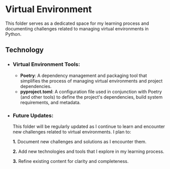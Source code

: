 # Virtual Environment
This folder serves as a dedicated space for my learning process and documenting challenges related to managing virtual environments in Python. 

## Technology
- ### Virtual Environment Tools:
    - **Poetry**: A dependency management and packaging tool that simplifies the process of managing virtual environments and project dependencies.
    - **pyproject.toml**: A configuration file used in conjunction with Poetry (and other tools) to define the project's dependencies, build system requirements, and metadata. 

- ### Future Updates:
    This folder will be regularly updated as I continue to learn and encounter new challenges related to virtual environments. I plan to:

    **1.** Document new challenges and solutions as I encounter them.
    
    **2.** Add new technologies and tools that I explore in my learning process.
    
    **3.** Refine existing content for clarity and completeness.

